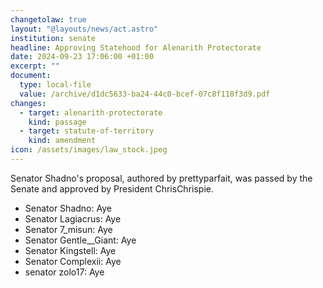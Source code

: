 ```yaml
---
changetolaw: true
layout: "@layouts/news/act.astro"
institution: senate
headline: Approving Statehood for Alenarith Protectorate
date: 2024-09-23 17:06:00 +01:00
excerpt: ""
document:
  type: local-file
  value: /archive/d1dc5633-ba24-44c0-bcef-07c8f118f3d9.pdf
changes:
  - target: alenarith-protectorate
    kind: passage
  - target: statute-of-territory
    kind: amendment
icon: /assets/images/law_stock.jpeg
---
```

Senator Shadno's proposal, authored by prettyparfait, was passed by the Senate and approved by President ChrisChrispie.<!--more-->

* Senator Shadno: Aye
* Senator Lagiacrus: Aye
* Senator 7_misun: Aye
* Senator Gentle__Giant: Aye
* Senator Kingstell: Aye
* Senator Complexii: Aye
* senator zolo17: Aye
